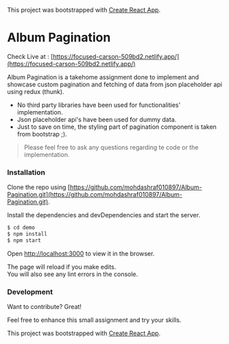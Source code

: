 
This project was bootstrapped with [Create React App](https://github.com/facebook/create-react-app).

# Album Pagination

Check Live at : [https://focused-carson-509bd2.netlify.app/](https://focused-carson-509bd2.netlify.app/)

Album Pagination is a takehome assignment done to implement and showcase custom pagination and fetching of data from json placeholder api using redux (thunk).

  - No third party libraries have been used for functionalities' implementation.
  - Json placeholder api's have been used for dummy data.
  - Just to save on time, the styling part of pagination component is taken from bootstrap ;).

> Please feel free to ask any questions
> regarding te code or the implementation.


### Installation

Clone the repo using [https://github.com/mohdashraf010897/Album-Pagination.git](https://github.com/mohdashraf010897/Album-Pagination.git).

Install the dependencies and devDependencies and start the server.

```sh
$ cd demo
$ npm install 
$ npm start
```
Open [http://localhost:3000](http://localhost:3000) to view it in the browser.

The page will reload if you make edits.<br />
You will also see any lint errors in the console.


### Development

Want to contribute? Great!

Feel free to enhance this small assignment and try your skills.


This project was bootstrapped with [Create React App](https://github.com/facebook/create-react-app).




